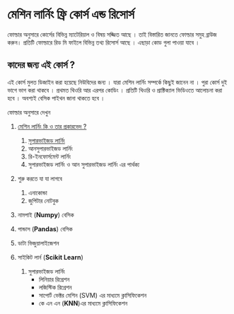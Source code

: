 # মেশিন লার্নিং ফ্রি কোর্স এন্ড রিসোর্স 

ফোল্ডার অনুসারে কোর্সের বিভিন্ন ম্যাটেরিয়াল ও বিষয় সজ্জিত আছে । তাই বিস্তারিত জানতে ফোল্ডার সমুহ ব্রাউজ করুন। প্রতিটি ফোল্ডারে রিড মি ফাইলে বিভিন্ন তথ্য রিসোর্স আছে । এছাড়া কোড গুলা পাওয়া যাবে । 

## কাদের জন্য এই কোর্স ?

এই কোর্স মুলত ডিজাইন করা হয়েছে নিউবিদের জন্য । যারা মেশিন লার্নিং সম্পর্কে কিছুই জানেন না । পুরা কোর্স দুই ভাগে ভাগ করা থাকবে । প্রথমত থিওরি আর এরপর কোডিং । প্রতিটি থিওরি ও প্রাক্টিক্যাল ভিডিওতে আলোচনা করা হবে । অবশ্যই বেসিক পাইথন জানা থাকতে হবে । 

ফোল্ডার অনুসারে দেখুন 

1. [মেশিন লার্নিং কি ও তার প্রকারভেদ ?](https://github.com/aouwalitshikkha/ml-courses/tree/main/What%20is%20ML)   
    1. [সুপারভাইজড লার্নিং](https://github.com/aouwalitshikkha/ml-courses/tree/main/supervised-learning)
    2. আনসুপারভাইজড লার্নিং
    3. রি-ইনফোর্সমেন্ট লার্নিং 
    4. সুপারভাইজড লার্নিং ও আন সুপারভাইজড লার্নিং এর পার্থক্য 
2. শুরু করতে যা যা লাগবে
    1. এনাকোন্ডা 
    2. জুপিটার নোটবুক 

3. নামপাই (**Numpy**)  বেসিক 
4.  পান্ডাস (**Pandas**) বেসিক 
5. ডাটা ভিজুয়ালাইজেশন 
6. সাইকিট লার্ন (**Scikit Learn**)
    1. সুপারভাইজড লার্নিং 
        - লিনিয়ার রিগ্রেশন 
        - লজিস্টিক রিগ্রেশন 
        - সাপোর্ট ভেক্টর মেশিন (SVM) এর মাধ্যমে ক্লাসিফিকেশন
        - কে এন এন (**KNN**)এর মাধ্যমে ক্লাসিফিকেশন 





